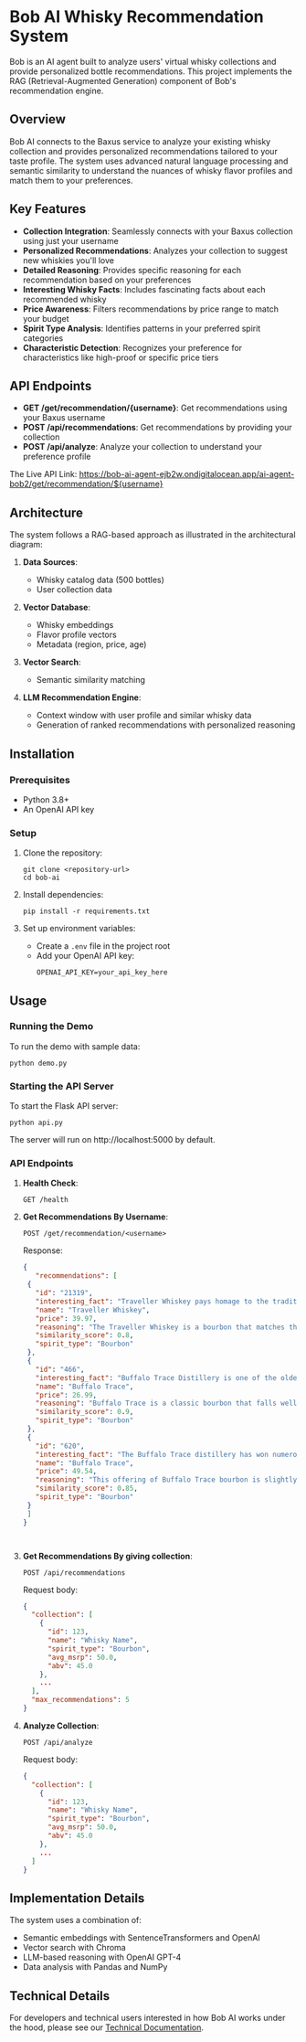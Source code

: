 # Bob AI Whisky Recommendation System

Bob is an AI agent built to analyze users' virtual whisky collections and provide personalized bottle recommendations. This project implements the RAG (Retrieval-Augmented Generation) component of Bob's recommendation engine.

## Overview

Bob AI connects to the Baxus service to analyze your existing whisky collection and provides personalized recommendations tailored to your taste profile. The system uses advanced natural language processing and semantic similarity to understand the nuances of whisky flavor profiles and match them to your preferences.

## Key Features

- **Collection Integration**: Seamlessly connects with your Baxus collection using just your username
- **Personalized Recommendations**: Analyzes your collection to suggest new whiskies you'll love
- **Detailed Reasoning**: Provides specific reasoning for each recommendation based on your preferences
- **Interesting Whisky Facts**: Includes fascinating facts about each recommended whisky
- **Price Awareness**: Filters recommendations by price range to match your budget
- **Spirit Type Analysis**: Identifies patterns in your preferred spirit categories
- **Characteristic Detection**: Recognizes your preference for characteristics like high-proof or specific price tiers

## API Endpoints

- **GET /get/recommendation/{username}**: Get recommendations using your Baxus username
- **POST /api/recommendations**: Get recommendations by providing your collection
- **POST /api/analyze**: Analyze your collection to understand your preference profile

The Live API Link: https://bob-ai-agent-ejb2w.ondigitalocean.app/ai-agent-bob2/get/recommendation/${username}

## Architecture

The system follows a RAG-based approach as illustrated in the architectural diagram:

1. **Data Sources**:
   - Whisky catalog data (500 bottles)
   - User collection data

2. **Vector Database**:
   - Whisky embeddings
   - Flavor profile vectors
   - Metadata (region, price, age)

3. **Vector Search**:
   - Semantic similarity matching

4. **LLM Recommendation Engine**:
   - Context window with user profile and similar whisky data
   - Generation of ranked recommendations with personalized reasoning

## Installation

### Prerequisites
- Python 3.8+
- An OpenAI API key

### Setup
1. Clone the repository:
   ```
   git clone <repository-url>
   cd bob-ai
   ```

2. Install dependencies:
   ```
   pip install -r requirements.txt
   ```

3. Set up environment variables:
   - Create a `.env` file in the project root
   - Add your OpenAI API key:
     ```
     OPENAI_API_KEY=your_api_key_here
     ```

## Usage

### Running the Demo
To run the demo with sample data:

```
python demo.py
```

### Starting the API Server
To start the Flask API server:

```
python api.py
```

The server will run on http://localhost:5000 by default.

### API Endpoints

1. **Health Check**:
   ```
   GET /health
   ```

2. **Get Recommendations By Username**:
   ```
   POST /get/recommendation/<username>
   ```
   Response:

   ```json 
   {
      "recommendations": [
    {
      "id": "21319",
      "interesting_fact": "Traveller Whiskey pays homage to the tradition of American pioneers who carried whiskey with them as they traveled across the country, making it a spirit that embodies the adventurous spirit of the early American frontier.",
      "name": "Traveller Whiskey",
      "price": 39.97,
      "reasoning": "The Traveller Whiskey is a bourbon that matches the user's preference for mid-range priced spirits and aligns with their average ABV preference for bourbons. Given the user's substantial collection of bourbons and preference for high-proof spirits, this bourbon, with an ABV of 45%, fits comfortably within their profile while remaining budget-friendly.",
      "similarity_score": 0.8,
      "spirit_type": "Bourbon"
    },
    {
      "id": "466",
      "interesting_fact": "Buffalo Trace Distillery is one of the oldest distilling sites in the United States, with a rich history dating back to the late 1700s. The distillery has been known by different names over the centuries, but it has continuously operated, even during Prohibition when it was allowed to produce whiskey for 'medicinal purposes'.",
      "name": "Buffalo Trace",
      "price": 26.99,
      "reasoning": "Buffalo Trace is a classic bourbon that falls well within the user's price range preference and hits their bourbon ABV sweet spot. It is a highly regarded bourbon with a more accessible price, which may appeal to the user's evident appreciation for bourbons with a robust character and heritage.",
      "similarity_score": 0.9,
      "spirit_type": "Bourbon"
    },
    {
      "id": "620",
      "interesting_fact": "The Buffalo Trace distillery has won numerous awards for its products and has been named 'Distillery of the Year' by Whisky Advocate multiple times, showcasing its commitment to quality and excellence in bourbon production.",
      "name": "Buffalo Trace",
      "price": 49.54,
      "reasoning": "This offering of Buffalo Trace bourbon is slightly more expensive than the previous one but still within the user's price range preference for bourbon. The ABV is consistent with what the user seems to enjoy, and the ranking and wishlist count suggest it is well-regarded, which may appeal to the user's interest in popular and reputable bourbons.",
      "similarity_score": 0.85,
      "spirit_type": "Bourbon"
    }
    ]
   }




3. **Get Recommendations By giving collection**:
   ```
   POST /api/recommendations
   ```
   Request body:
   ```json
   {
     "collection": [
       {
         "id": 123,
         "name": "Whisky Name",
         "spirit_type": "Bourbon",
         "avg_msrp": 50.0,
         "abv": 45.0
       },
       ...
     ],
     "max_recommendations": 5
   }
   ```

4. **Analyze Collection**:
   ```
   POST /api/analyze
   ```
   Request body:
   ```json
   {
     "collection": [
       {
         "id": 123,
         "name": "Whisky Name",
         "spirit_type": "Bourbon",
         "avg_msrp": 50.0,
         "abv": 45.0
       },
       ...
     ]
   }
   ```

## Implementation Details

The system uses a combination of:
- Semantic embeddings with SentenceTransformers and OpenAI
- Vector search with Chroma
- LLM-based reasoning with OpenAI GPT-4
- Data analysis with Pandas and NumPy


## Technical Details

For developers and technical users interested in how Bob AI works under the hood, please see our [Technical Documentation](docs/technical_readme.md). 
